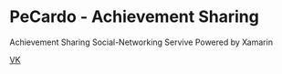 # PeCardo - Achievement Sharing
Achievement Sharing Social-Networking Servive Powered by Xamarin

[VK](https://vk.com/voradyab)

